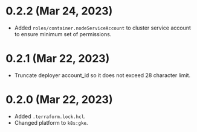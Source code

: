 # 0.2.2 (Mar 24, 2023)
* Added `roles/container.nodeServiceAccount` to cluster service account to ensure minimum set of permissions.

# 0.2.1 (Mar 22, 2023)
* Truncate deployer account_id so it does not exceed 28 character limit.

# 0.2.0 (Mar 22, 2023)
* Added `.terraform.lock.hcl`.
* Changed platform to `k8s:gke`.
